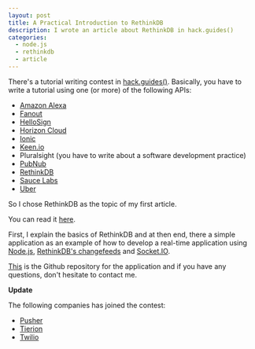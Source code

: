 ```yaml
---
layout: post
title: A Practical Introduction to RethinkDB
description: I wrote an article about RethinkDB in hack.guides()
categories:
  - node.js
  - rethinkdb
  - article
---
```


There's a tutorial writing contest in [hack.guides()](http://tutorials.pluralsight.com/contest/). Basically, you have to write a tutorial using one (or more) of the following APIs:

- [Amazon Alexa](https://developer.amazon.com/public/solutions/alexa/alexa-skills-kit)
- [Fanout](https://fanout.io/)
- [HelloSign](https://www.hellosign.com/api)
- [Horizon Cloud](http://horizon.io/)
- [Ionic](http://ionicframework.com/)
- [Keen.io](http://keen.io/)
- Pluralsight (you have to write about a software development practice)
- [PubNub](http://pubnub.com/)
- [RethinkDB](http://rethinkdb.com/)
- [Sauce Labs](http://saucelabs.com/)
- [Uber](https://developer.uber.com/)

So I chose RethinkDB as the topic of my first article.

You can read it [here](http://tutorials.pluralsight.com/nosql-databases/a-practical-introduction-to-rethinkdb).

First, I explain the basics of RethinkDB and at then end, there a simple application as an example of how to develop a real-time application using [Node.js](https://nodejs.org/en/), [RethinkDB's changefeeds](http://rethinkdb.com/docs/changefeeds/javascript/) and [Socket.IO](http://socket.io/).

[This](https://github.com/eh3rrera/rethinkdb-example) is the Github repository for the application and if you have any questions, don't hesitate to contact me.


**Update**

The following companies has joined the contest:

- [Pusher](https://pusher.com/developers)
- [Tierion](https://tierion.com/docs)
- [Twilio](https://www.twilio.com/api)